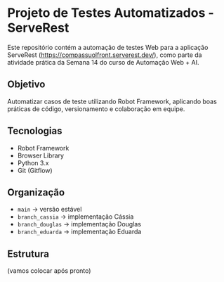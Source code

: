 # Projeto de Testes Automatizados - ServeRest

Este repositório contém a automação de testes Web para a aplicação ServeRest (https://compassuolfront.serverest.dev/), como parte da atividade prática da Semana 14 do curso de Automação Web + AI.

## Objetivo

Automatizar casos de teste utilizando Robot Framework, aplicando boas práticas de código, versionamento e colaboração em equipe.

## Tecnologias

- Robot Framework
- Browser Library
- Python 3.x
- Git (Gitflow)

## Organização

- `main` → versão estável
- `branch_cassia` → implementação Cássia
- `branch_douglas` → implementação Douglas
- `branch_eduarda` → implementação Eduarda

## Estrutura
(vamos colocar após pronto)

